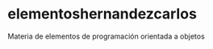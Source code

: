 elementoshernandezcarlos
========================

Materia de elementos de programación orientada a objetos
